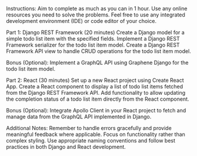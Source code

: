 Instructions:
Aim to complete as much as you can in 1 hour.
Use any online resources you need to solve the problems.
Feel free to use any integrated development environment (IDE) or code editor of your choice.

Part 1: Django REST Framework (20 minutes)
Create a Django model for a simple todo list item with the specified fields.
Implement a Django REST Framework serializer for the todo list item model.
Create a Django REST Framework API view to handle CRUD operations for the todo list item model.

Bonus (Optional):
Implement a GraphQL API using Graphene Django for the todo list item model.

Part 2: React (30 minutes)
Set up a new React project using Create React App.
Create a React component to display a list of todo list items fetched from the Django REST Framework API.
Add functionality to allow updating the completion status of a todo list item directly from the React component.

Bonus (Optional):
Integrate Apollo Client in your React project to fetch and manage data from the GraphQL API implemented in Django.

Additional Notes:
Remember to handle errors gracefully and provide meaningful feedback where applicable.
Focus on functionality rather than complex styling.
Use appropriate naming conventions and follow best practices in both Django and React development.